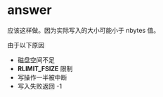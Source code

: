 # answer

应该这样做。因为实际写入的大小可能小于 nbytes 值。

由于以下原因

- 磁盘空间不足
- **RLIMIT_FSIZE** 限制
- 写操作一半被中断
- 写入失败返回 -1